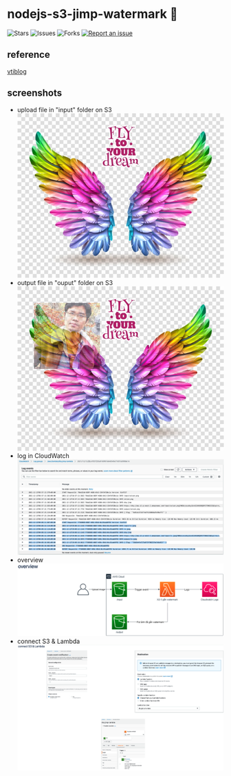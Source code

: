 # nodejs-s3-jimp-watermark 🐳

![Stars](https://img.shields.io/github/stars/tquangdo/nodejs-s3-jimp-watermark?color=f05340)
![Issues](https://img.shields.io/github/issues/tquangdo/nodejs-s3-jimp-watermark?color=f05340)
![Forks](https://img.shields.io/github/forks/tquangdo/nodejs-s3-jimp-watermark?color=f05340)
[![Report an issue](https://img.shields.io/badge/Support-Issues-green)](https://github.com/tquangdo/nodejs-s3-jimp-watermark/issues/new)

## reference
[vtiblog](https://vtitech.vn/serverless-don-gian-gan-watermark-tu-dong-voi-lambda-s3-va-jimp-plugin/)

## screenshots
+ upload file in "input" folder on S3
![in](screenshots/in.jpeg)
+ output file in "ouput" folder on S3
![out](screenshots/out.jpeg)
+ log in CloudWatch
![log](screenshots/log.png)
+ overview
![overview](screenshots/overview.png)
+ connect S3 & Lambda
![s3&lambda](screenshots/s3&lambda.png)
